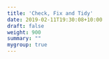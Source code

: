 ```yaml
---
title: 'Check, Fix and Tidy'
date: 2019-02-11T19:30:08+10:00
draft: false
weight: 900
summary: ""
mygroup: true
---
```



